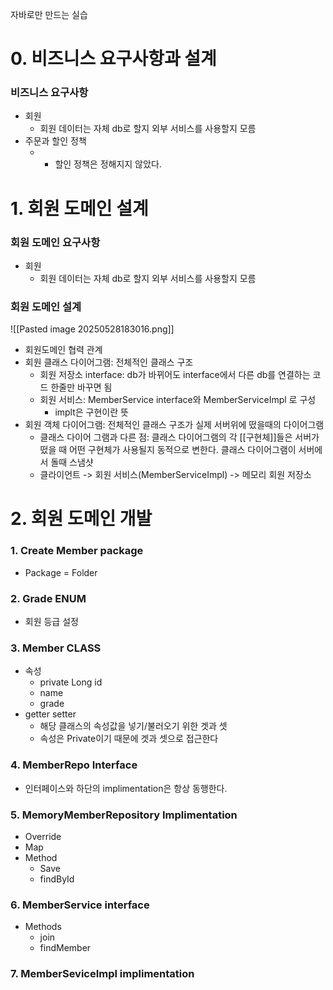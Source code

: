 
자바로만 만드는 실습
# 0. 비즈니스 요구사항과 설계
### 비즈니스 요구사항
- 회원
	- 회원 데이터는 자체 db로 할지 외부 서비스를 사용할지 모름
- 주문과 할인 정책
	- - 할인 정책은 정해지지 않았다.



# 1. 회원 도메인 설계
### 회원 도메인 요구사항
- 회원
	- 회원 데이터는 자체 db로 할지 외부 서비스를 사용할지 모름

### 회원 도메인 설계

![[Pasted image 20250528183016.png]]
- 회원도메인 협력 관계
- 회원 클래스 다이어그램: 전체적인 클래스 구조
	- 회원 저장소 interface: db가 바뀌어도 interface에서 다른 db를 연결하는 코드 한줄만 바꾸면 됨
	- 회원 서비스: MemberService interface와 MemberServiceImpl 로 구성
		- implt은 구현이란 뜻
- 회원 객체 다이어그램: 전체적인 클래스 구조가 실제 서버위에 떴을때의 다이어그램
	- 클래스 다이어 그램과 다른 점: 클래스 다이어그램의 각 [[구현체]]들은 서버가 떴을 때 어떤 구현체가 사용될지 동적으로 변한다. 클래스 다이어그램이 서버에서 돌때 스냄샷
	- 클라이언트 -> 회원 서비스(MemberServiceImpl) -> 메모리 회원 저장소
# 2. 회원 도메인 개발
### 1. Create Member package 
- Package = Folder
### 2. Grade ENUM
- 회원 등급 설정
### 3. Member CLASS
- 속성
	- private Long id
	- name
	- grade
- getter setter
	- 해당 클래스의 속성값을 넣기/불러오기 위한 겟과 셋
	- 속성은 Private이기 때문에 겟과 셋으로 접근한다
### 4. MemberRepo Interface
- 인터페이스와 하단의 implimentation은 항상 동행한다. 
### 5. MemoryMemberRepository Implimentation
- Override
- Map
- Method
	- Save
	- findById
### 6. MemberService interface
- Methods
	- join
	- findMember
### 7. MemberSeviceImpl implimentation

